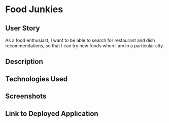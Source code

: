 # Food Junkies

## User Story
As a food enthusiast,
I want to be able to search for restaurant and dish recommendations, 
so that I can try new foods when I am in a particular city.

## Description

## Technologies Used

## Screenshots

## Link to Deployed Application


